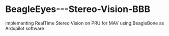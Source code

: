 # BeagleEyes---Stereo-Vision-BBB
implementing RealTime Stereo Vision on PRU for MAV using BeagleBone as Ardupilot software
